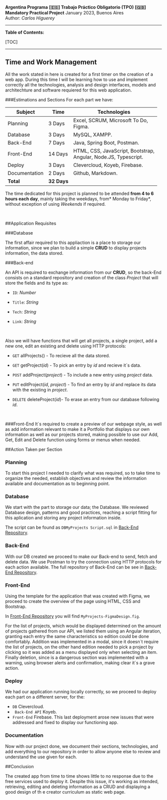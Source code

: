 **Argentina Programa**
**[🇪🇸] Trabajo Práctico Obligatorio (TPO)**
**[🇬🇧] Mandatory Practical Project**
January 2023, Buenos Aires
<br>
Author: *Carlos Higuerey*
 <br>
***

**Table of Contents:**

[TOC]
***

## Time and Work Management
All the work stated in here is created for a first timer on the creation of a web app. During this time I will be learning how to use and implement correctly all the technologies, analysis and design interfaces, models and architechture and software requiered for this web application.

###Estimations and Sections
For each part we have:

| Subject       | Time        | Technologies                                                         |
| ------------- | ----------- | -------------------------------------------------------------------- |
| Planning      | 3 Days      | Excel, SCRUM, Microsoft To Do, <br>Figma.                            |
| Database      | 3 Days      | MySQL, XAMPP.                                                        |
| Back-End      | 7 Days      | Java, Spring Boot, Postman.                                          |
| Front-End     | 14 Days     | HTML, CSS, JavaScript, Bootstrap, <br> Angular, Node.JS, Typescript. |
| Deploy        | 3 Days      | Clevercloud, Koyeb, Firebase.                                        |
| Documentation | 2 Days      | Github, Markdown.                                                    |
| **Total**     | **32 Days** |


The time dedicated for this project is planned to be attended **from 4 to 6 hours each day**, mainly taking the weekdays, from* Monday to Friday*, without exception of using *Weekends* if required.

<br>

##Application Requisites

###Database

The first affair required to this appliaction is a place to storage our information, since we plan to build a simple **CRUD** to display projects information, the data stored.


###Back-end

An API is required to exchange information from our **CRUD**, so the back-End consists on a standard repository and creation of the class *Project*  that will store the fields and its type as:

- `ID`: *Number*

- `Title`: *String*

- `Tech`: *String*

- `Link`: *String*
<br>

Also we will have functions that will get all projects, a single project, add a new one, edit an existing and delete using HTTP protocols:

- `GET` allProjects() - To recieve all the data stored.

- `GET` getProject(*id*) - To pick an entry by *id* and recieve it´s data.

- `POST` addProject(*project*) - To include a new entry using *project* data.

- `PUT` editProject(*id*, *project*) - To find an entry by *id* and replace its data with the existing in *project*.

- `DELETE` deleteProject(*id*)- To erase an entry from our database following *id*.
<br>

###Front-End
It´s required to create a preview of our webpage style, as well as add information relevant to make it a Portfolio that displays our own information as well as our projects stored, making possible to use our Add, Get, Edit and Delete function using forms or menus when needed.


##Action Taken per Section

### Planning

To start this project I needed to clarify what was required, so to take time to organize the needed, establish objectives and review the information available and documentation as to beginning point.

### Database

We start with the part to storage our data; the Database. We reviewed Database design, patterns and good practices, reaching a script fitting for this aplication and storing any project information inside.

The script can be found as `DBMyProjects Script.sql` in [Back-End Repository][Back-End Repository].

### Back-End

With our DB created we proceed to make our Back-end to send, fetch and delete data. We use Postman to try the connection using HTTP protocols for each action available. The full repository of Back-End can be see in [Back-End Repository][Back-End Repository].

### Front-End

Using the template for the application that was created with Figma, we proceed to create the overview of the page using HTML, CSS and Bootstrap.

In [Front-End Repository](https://github.com/carlohigue/AP-TPO-Front-End "Front-End Repository") you will find `MyProjects-FigmaDesign.fig`.

For the list of projects, which would be displayed determined on the amount of projects gathered from our API, we listed them using an Angular iteration, granting each entry the same characteristics so edition could be done comfortably.
Addition was implemented in a modal, since it doesn´t require the list of projects, on the other hand edition needed to pick a project by clicking so it was added as a menu displayed only when selecting an item. Finally deletion, since is a dangerous section was  implemented with a warning, using browser alerts and confirmation, making clear it´s a grave action.

### Deploy

We had our application running locally correctly, so we proceed to deploy each part on a different server, for the:
- `DB` Clevercloud.
- ` Back-End API` Koyeb.
- `Front-End` Firebase.
This last deployment arose new issues that were addressed and fixed to display our functioning app.

### Documentation

Now with  our project done, we document their sections, technologies, and add everything to our repository in order to allow anyone else to review and understand the use  given for each.

##Conclusion

The created app from time to time shows little to no response due to the free services used to deploy it. Despite this issue, it's working as intended, retrieving, editing and deleting information as a CRUD and displaying a good design of th e creator curriculum as static web page.

[Back-End Repository]: https://github.com/carlohigue/AP-TPO-Back-End "Back-End Repository"
